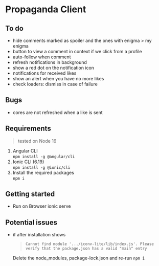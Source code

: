 # Propaganda Client

## To do
- hide comments marked as spoiler and the ones with enigma > my enigma
- button to view a comment in context if we click from a profile
- auto-follow when comment
- refresh notifications in background
- show a red dot on the notification icon
- notifications for received likes
- show an alert when you have no more likes
- check loaders: dismiss in case of failure

## Bugs
- cores are not refreshed when a like is sent

## Requirements

> tested on Node 16

1. Angular CLI \
    `npm install -g @angular/cli`
3. Ionic CLI (6.19) \
    `npm install -g @ionic/cli`
4. Install the required packages \
    `npm i`

## Getting started

- Run on Browser
    ionic serve

## Potential issues
- if after installation shows 
    > `Cannot find module '.../iconv-lite/lib/index.js'. Please verify that the package.json has a valid "main" entry`
   
    Delete the node_modules, package-lock.json and re-run `npm i`